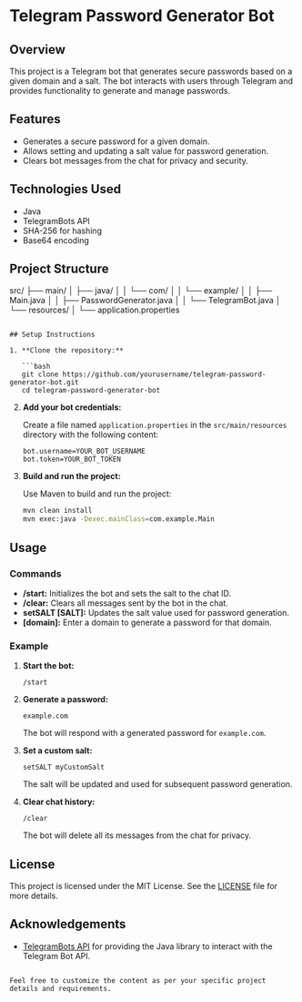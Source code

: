 # Telegram Password Generator Bot

## Overview

This project is a Telegram bot that generates secure passwords based on a given domain and a salt. The bot interacts with users through Telegram and provides functionality to generate and manage passwords.

## Features

- Generates a secure password for a given domain.
- Allows setting and updating a salt value for password generation.
- Clears bot messages from the chat for privacy and security.

## Technologies Used

- Java
- TelegramBots API
- SHA-256 for hashing
- Base64 encoding

## Project Structure


src/
├── main/
│   ├── java/
│   │   └── com/
│   │       └── example/
│   │           ├── Main.java
│   │           ├── PasswordGenerator.java
│   │           └── TelegramBot.java
│   └── resources/
│       └── application.properties
```

## Setup Instructions

1. **Clone the repository:**

   ```bash
   git clone https://github.com/yourusername/telegram-password-generator-bot.git
   cd telegram-password-generator-bot
   ```

2. **Add your bot credentials:**

   Create a file named `application.properties` in the `src/main/resources` directory with the following content:

   ```properties
   bot.username=YOUR_BOT_USERNAME
   bot.token=YOUR_BOT_TOKEN
   ```

3. **Build and run the project:**

   Use Maven to build and run the project:

   ```bash
   mvn clean install
   mvn exec:java -Dexec.mainClass=com.example.Main
   ```

## Usage

### Commands

- **/start:** Initializes the bot and sets the salt to the chat ID.
- **/clear:** Clears all messages sent by the bot in the chat.
- **setSALT [SALT]:** Updates the salt value used for password generation.
- **[domain]:** Enter a domain to generate a password for that domain.

### Example

1. **Start the bot:**
   ```
   /start
   ```

2. **Generate a password:**
   ```
   example.com
   ```

   The bot will respond with a generated password for `example.com`.

3. **Set a custom salt:**
   ```
   setSALT myCustomSalt
   ```

   The salt will be updated and used for subsequent password generation.

4. **Clear chat history:**
   ```
   /clear
   ```

   The bot will delete all its messages from the chat for privacy.

## License

This project is licensed under the MIT License. See the [LICENSE](LICENSE) file for more details.

## Acknowledgements

- [TelegramBots API](https://github.com/rubenlagus/TelegramBots) for providing the Java library to interact with the Telegram Bot API.
```

Feel free to customize the content as per your specific project details and requirements.
